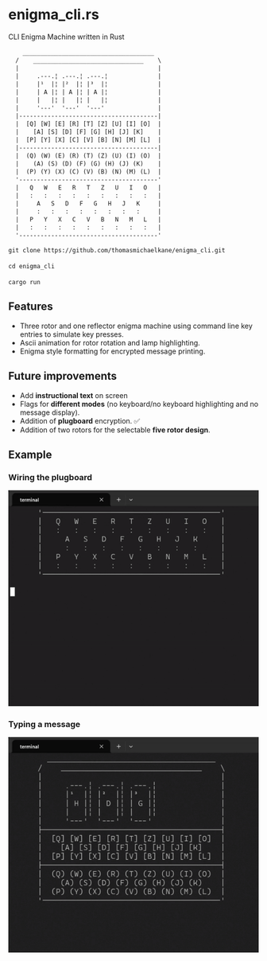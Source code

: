 # enigma_cli.rs
CLI Enigma Machine written in Rust

        _____________________________________
      /    _______________________________    \
      |                                       |
      |     .---.¦ .---.¦ .---.¦              |
      |     |¹  |¦ |²  |¦ |³  |¦              |
      |     | A |¦ | A |¦ | A |¦              |
      |     |   |¦ |   |¦ |   |¦              |
      |     '---'  '---'  '---'               |
      |---------------------------------------|
      |  [Q] [W] [E] [R] [T] [Z] [U] [I] [O]  |
      |    [A] [S] [D] [F] [G] [H] [J] [K]    |
      |  [P] [Y] [X] [C] [V] [B] [N] [M] [L]  |
      |---------------------------------------|
      |  (Q) (W) (E) (R) (T) (Z) (U) (I) (O)  |
      |    (A) (S) (D) (F) (G) (H) (J) (K)    |
      |  (P) (Y) (X) (C) (V) (B) (N) (M) (L)  |
      '---------------------------------------'
      |   Q   W   E   R   T   Z   U   I   O   |
      |   :   :   :   :   :   :   :   :   :   |
      |     A   S   D   F   G   H   J   K     |
      |     :   :   :   :   :   :   :   :     |
      |   P   Y   X   C   V   B   N   M   L   |
      |   :   :   :   :   :   :   :   :   :   |
      '---------------------------------------' 

```
git clone https://github.com/thomasmichaelkane/enigma_cli.git

cd enigma_cli

cargo run

```

## Features
- Three rotor and one reflector enigma machine using command line key entries to simulate key presses.
- Ascii animation for rotor rotation and lamp highlighting.
- Enigma style formatting for encrypted message printing. 

## Future improvements
- Add **instructional text** on screen
- Flags for **different modes** (no keyboard/no keyboard highlighting and no message display).
- Addition of **plugboard** encryption. ✅
- Addition of two rotors for the selectable **five rotor design**.

## Example

### Wiring the plugboard
![Plugboard wiring](/assets/gifs/plugboard.gif)

### Typing a message
![Typing on the enigma](/assets/gifs/enigma.gif)


